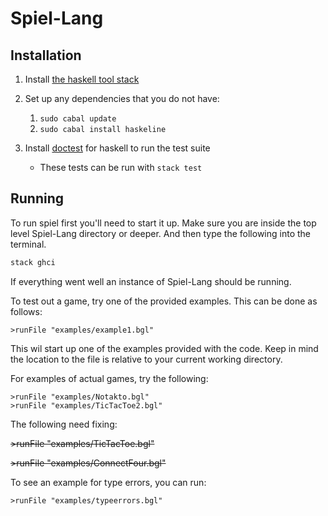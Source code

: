 # Spiel-Lang

## Installation
1. Install [the haskell tool stack](https://docs.haskellstack.org/en/stable/install_and_upgrade/)
2. Set up any dependencies that you do not have: 
   1. `sudo cabal update` 
   2. `sudo cabal install haskeline` 
   
3. Install [doctest](https://hackage.haskell.org/package/doctest) for haskell to run the test suite
   * These tests can be run with `stack test`
  
## Running

To run spiel first you'll need to start it up. Make sure you are inside the top level Spiel-Lang directory or deeper. And then type the following into the terminal.
```bash
stack ghci
```

If everything went well an instance of Spiel-Lang should be running.

To test out a game, try one of the provided examples. This can be done as follows:
```
>runFile "examples/example1.bgl"
```
This wil start up one of the examples provided with the code. Keep in mind the location to the file is relative to your current working directory.

For examples of actual games, try the following:
```
>runFile "examples/Notakto.bgl"
>runFile "examples/TicTacToe2.bgl"
```

The following need fixing:

~~>runFile "examples/TicTacToe.bgl"~~

~~>runFile "examples/ConnectFour.bgl"~~


To see an example for type errors, you can run:
```
>runFile "examples/typeerrors.bgl"
```
